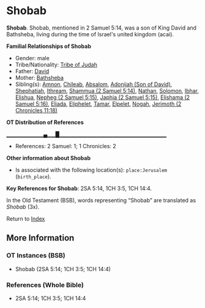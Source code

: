 # Shobab
**Shobab**. 
Shobab, mentioned in 2 Samuel 5:14, was a son of King David and Bathsheba, living during the time of Israel's united kingdom (acai). 




**Familial Relationships of Shobab**


* Gender: male
* Tribe/Nationality: [Tribe of Judah](../../../groups/md/acai/Judah.md)
* Father: [David](David.md)
* Mother: [Bathsheba](Bathsheba.md)
* Sibling(s): [Amnon](Amnon.md), [Chileab](Chileab.md), [Absalom](Absalom.md), [Adonijah (Son of David)](Adonijah.md), [Shephatiah](Shephatiah.md), [Ithream](Ithream.md), [Shammua (2 Samuel 5:14)](Shammua.2.md), [Nathan](Nathan.md), [Solomon](Solomon.md), [Ibhar](Ibhar.md), [Elishua](Elishua.md), [Nepheg (2 Samuel 5:15)](Nepheg.2.md), [Japhia (2 Samuel 5:15)](Japhia.2.md), [Elishama (2 Samuel 5:16)](Elishama.2.md), [Eliada](Eliada.md), [Eliphelet](Eliphelet.md), [Tamar](Tamar.2.md), [Elpelet](Elpelet.md), [Nogah](Nogah.md), [Jerimoth (2 Chronicles 11:18)](Jerimoth.6.md)


**OT Distribution of References**

▁▁▁▁▁▁▁▁▁▄▁▁█▁▁▁▁▁▁▁▁▁▁▁▁▁▁▁▁▁▁▁▁▁▁▁▁▁▁
* References: 2 Samuel: 1; 1 Chronicles: 2





**Other information about Shobab**


* Is associated with the following location(s): 
`place:Jerusalem` (`birth_place`). 


**Key References for Shobab**: 
2SA 5:14, 1CH 3:5, 1CH 14:4. 


In the Old Testament (BSB), words representing “Shobab” are translated as 
*Shobab* (3x). 




Return to [Index](00-Index.md)

## More Information

### OT Instances (BSB)

* Shobab (2SA 5:14; 1CH 3:5; 1CH 14:4)



### References (Whole Bible)

* 2SA 5:14; 1CH 3:5; 1CH 14:4



